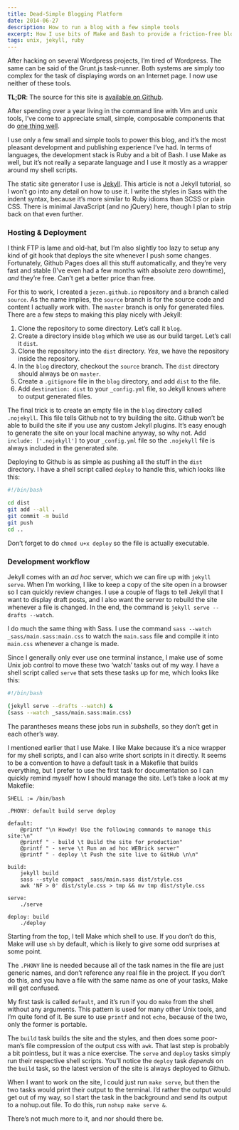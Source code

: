 ```yaml
---
title: Dead-Simple Blogging Platform
date: 2014-06-27
description: How to run a blog with a few simple tools
excerpt: How I use bits of Make and Bash to provide a friction-free blogging workflow.
tags: unix, jekyll, ruby
---
```


After hacking on several Wordpress projects, I’m tired of Wordpress. The same
can be said of the Grunt.js task-runner. Both systems are simply too complex
for the task of displaying words on an Internet page. I now use neither of
these tools.

**TL;DR**: The source for this site is [available on
Github](https://github.com/jezen/jezen.github.io/tree/source).

After spending over a year living in the command line with Vim and unix tools,
I’ve come to appreciate small, simple, composable components that do [one thing
well](http://onethingwell.org/).

I use only a few small and simple tools to power this blog, and it’s the most
pleasant development and publishing experience I’ve had. In terms of languages,
the development stack is Ruby and a bit of Bash. I use Make as well, but it’s
not really a separate language and I use it mostly as a wrapper around my shell
scripts.

The static site generator I use is [Jekyll](http://jekyllrb.com/). This article
is not a Jekyll tutorial, so I won’t go into any detail on how to use it. I
write the styles in Sass with the indent syntax, because it’s more similar to
Ruby idioms than SCSS or plain CSS. There is minimal JavaScript (and no jQuery)
here, though I plan to strip back on that even further.

### Hosting & Deployment

I think FTP is lame and old-hat, but I’m also slightly too lazy to setup any
kind of git hook that deploys the site whenever I push some changes.
Fortunately, Github Pages does all this stuff automatically, and they’re very
fast and stable (I’ve even had a few months with absolute zero downtime), *and*
they’re free. Can’t get a better price than free.

For this to work, I created a `jezen.github.io` repository and a branch called
`source`. As the name implies, the `source` branch is for the source code and
content I actually work with. The `master` branch is only for generated files.
There are a few steps to making this play nicely with Jekyll:

 1. Clone the repository to some directory. Let’s call it `blog`.
 2. Create a directory inside `blog` which we use as our build target. Let’s call it `dist`.
 3. Clone the repository into the `dist` directory. *Yes*, we have the repository inside the repository.
 4. In the `blog` directory, checkout the `source` branch. The `dist` directory should always be on `master`.
 5. Create a `.gitignore` file in the `blog` directory, and add `dist` to the file.
 6. Add `destination: dist` to your `_config.yml` file, so Jekyll knows where to output generated files.

The final trick is to create an empty file in the `blog` directory called
`.nojekyll`. This file tells Github not to try building the site. Github won’t
be able to build the site if you use any custom Jekyll plugins. It’s easy
enough to generate the site on your local machine anyway, so why not. Add
`include: ['.nojekyll']` to your `_config.yml` file so the `.nojekyll` file is
always included in the generated site.

Deploying to Github is as simple as pushing all the stuff in the `dist`
directory. I have a shell script called `deploy` to handle this, which looks
like this:

~~~bash
#!/bin/bash

cd dist
git add --all .
git commit -m build
git push
cd ..
~~~

Don’t forget to do `chmod u+x deploy` so the file is actually executable.

### Development workflow

Jekyll comes with an *ad hoc* server, which we can fire up with `jekyll serve`.
When I’m working, I like to keep a copy of the site open in a browser so I can
quickly review changes. I use a couple of flags to tell Jekyll that I want to
display draft posts, and I also want the server to rebuild the site whenever a
file is changed. In the end, the command is `jekyll serve --drafts --watch`.

I do much the same thing with Sass. I use the command `sass --watch
_sass/main.sass:main.css` to watch the `main.sass` file and compile it into
`main.css` whenever a change is made.

Since I generally only ever use one terminal instance, I make use of some Unix
job control to move these two ‘watch’ tasks out of my way. I have a shell
script called `serve` that sets these tasks up for me, which looks like this:

~~~bash
#!/bin/bash

(jekyll serve --drafts --watch) &
(sass --watch _sass/main.sass:main.css)
~~~

The parantheses means these jobs run in *subshells*, so they don’t get in each
other’s way.

I mentioned earlier that I use Make. I like Make because it’s a nice wrapper
for my shell scripts, and I can also write short scripts in it directly. It
seems to be a convention to have a default task in a Makefile that builds
everything, but I prefer to use the first task for documentation so I can
quickly remind myself how I should manage the site. Let’s take a look at my
Makefile:

~~~make
SHELL := /bin/bash

.PHONY: default build serve deploy

default:
	@printf "\n Howdy! Use the following commands to manage this site:\n"
	@printf " - build \t Build the site for production"
	@printf " - serve \t Run an ad hoc WEBrick server"
	@printf " - deploy \t Push the site live to GitHub \n\n"

build:
	jekyll build
	sass --style compact _sass/main.sass dist/style.css
	awk 'NF > 0' dist/style.css > tmp && mv tmp dist/style.css

serve:
	./serve

deploy: build
	./deploy
~~~

Starting from the top, I tell Make which shell to use. If you don’t do this,
Make will use `sh` by default, which is likely to give some odd surprises at
some point.

The `.PHONY` line is needed because all of the task names in the file are just
generic names, and don’t reference any real file in the project. If you don’t
do this, and you have a file with the same name as one of your tasks, Make will
get confused.

My first task is called `default`, and it’s run if you do `make` from the shell
without any arguments. This pattern is used for many other Unix tools, and I’m
quite fond of it. Be sure to use `printf` and not `echo`, because of the two,
only the former is portable.

The `build` task builds the site and the styles, and then does some poor-man’s
file compression of the output css with `awk`. That last step is probably a bit
pointless, but it was a nice exercise. The `serve` and `deploy` tasks simply
run their respective shell scripts. You’ll notice the `deploy` task *depends*
on the `build` task, so the latest version of the site is always deployed to
Github.

When I want to work on the site, I could just run `make serve`, but then the
two tasks would print their output to the terminal. I’d rather the output would
get out of my way, so I start the task in the background and send its output to
a nohup.out file. To do this, run `nohup make serve &`.

There’s not much more to it, and nor should there be.
